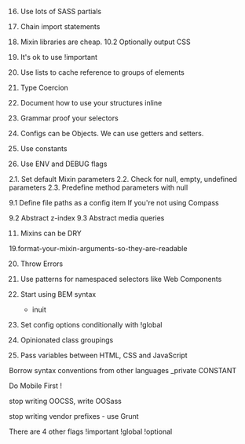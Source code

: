 16. Use lots of SASS partials


1. Chain import statements


10. Mixin libraries are cheap.
10.2 Optionally output CSS


6. It's ok to use !important


7. Use lists to cache reference to groups of elements


3. Type Coercion


5. Document how to use your structures inline


8. Grammar proof your selectors


4. Configs can be Objects. We can use getters and setters.


15. Use constants


14. Use ENV and DEBUG flags


2.1. Set default Mixin parameters
2.2. Check for null, empty, undefined parameters
2.3. Predefine method parameters with null


9.1 Define file paths as a config item
	If you're not using Compass


9.2 Abstract z-index
9.3 Abstract media queries


11. Mixins can be DRY


19.format-your-mixin-arguments-so-they-are-readable


20. Throw Errors


13. Use patterns for namespaced selectors like Web Components


21. Start using BEM syntax
	- inuit


12. Set config options conditionally with !global
18. Opinionated class groupings

17. Pass variables between HTML, CSS and JavaScript






Borrow syntax conventions from other languages
 _private
 CONSTANT



Do Mobile First !

stop writing OOCSS, write OOSass


stop writing vendor prefixes - use Grunt


There are 4 other flags
!important
!global
!optional


